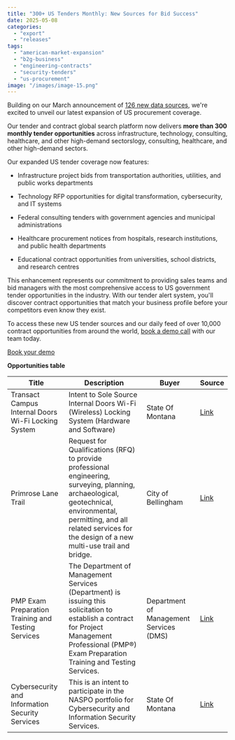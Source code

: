 ```yaml
---
title: "300+ US Tenders Monthly: New Sources for Bid Success"
date: 2025-05-08
categories: 
  - "export"
  - "releases"
tags: 
  - "american-market-expansion"
  - "b2g-business"
  - "engineering-contracts"
  - "security-tenders"
  - "us-procurement"
image: "/images/image-15.png"
---
```


Building on our March announcement of [126 new data sources](https://www.openopps.com/usa-tender-opportunities/), we're excited to unveil our latest expansion of US procurement coverage.

Our tender and contract global search platform now delivers **more than 300 monthly tender opportunities** across infrastructure, technology, consulting, healthcare, and other high-demand sectorslogy, consulting, healthcare, and other high-demand sectors.

Our expanded US tender coverage now features:

- Infrastructure project bids from transportation authorities, utilities, and public works departments

- Technology RFP opportunities for digital transformation, cybersecurity, and IT systems

- Federal consulting tenders with government agencies and municipal administrations

- Healthcare procurement notices from hospitals, research institutions, and public health departments

- Educational contract opportunities from universities, school districts, and research centres

This enhancement represents our commitment to providing sales teams and bid managers with the most comprehensive access to US government tender opportunities in the industry. With our tender alert system, you'll discover contract opportunities that match your business profile before your competitors even know they exist.

To access these new US tender sources and our daily feed of over 10,000 contract opportunities from around the world, [book a demo call](https://www.openopps.com/book-a-call-for-the-best-chance-to-win-bids/) with our team today.

[Book your demo](https://www.openopps.com/book-a-call-for-the-best-chance-to-win-bids/)

**Opportunities table**

| **Title** | Description | Buyer | Source |
| --- | --- | --- | --- |
| Transact Campus Internal Doors Wi-Fi Locking System | Intent to Sole Source Internal Doors Wi-Fi (Wireless) Locking System (Hardware and Software) | State Of Montana | [Link](https://app01.jaggaer.com/apps/Router/SupplierLogin?CustOrg=StateOfMontana&AuthToken=1%3AAES2%23CHv%2FumAoKZMjMkh%2B3MuCMcFpRn5MrZMQ%2Bw5VGsM8qYJjpgU2rhl%2BWTuaUdvdvij%2BJUM3QTkLHscd8QQ2r%2F3qLVPvbYKJw%2BUj%2BHhi6z%2BaQJpP1lekHEtts%2FqW%2FbCRUArRMV0HkOgKyqbk9Sm3SpjbqQbFIvyitNzkGA%3D%3D&SuccessToken=3&URL=ViewSourcingEvent%3FAuthToken%3D1%253AAES2%2523CHv%252FumAoKZMjMkh%252B3MuCMcFpRn5MrZMQ%252Bw5VGsM8qYJjpgU2rhl%252BWTuaUdvdvij%252BJUM3QTkLHscd8QQ2r%252F3qLVPvbYKJw%252BUj%252BHhi6z%252BaQJpP1lekHEtts%252FqW%252FbCRUArRMV0HkOgKyqbk9Sm3SpjbqQbFIvyitNzkGA%253D%253D%26CustOrg%3DStateOfMontana%26EventId%3D1311745%26SupplierId%3D%26tmstmp%3D1746704842642) |
| Primrose Lane Trail | Request for Qualifications (RFQ) to provide professional engineering, surveying, planning, archaeological, geotechnical, environmental, permitting, and all related services for the design of a new multi-use trail and bridge. | City of Bellingham | [Link](https://cob.procureware.com/Bids/c6c3c2e6-af7d-485d-bfd3-e221ff098ad5?t=Description) |
| PMP Exam Preparation Training and Testing Services | The Department of Management Services (Department) is issuing this solicitation to establish a contract for Project Management Professional (PMP®) Exam Preparation Training and Testing Services. | Department of Management Services (DMS) | [Link](https://vendor.myfloridamarketplace.com/search/bids/detail/12232) |
| Cybersecurity and Information Security Services | This is an intent to participate in the NASPO portfolio for Cybersecurity and Information Security Services. | State Of Montana | [Link](https://app01.jaggaer.com/apps/Router/SupplierLogin?CustOrg=StateOfMontana&AuthToken=1%3AAES2%23CPsDozqwwTG4ce9ujZifmoLxvWYv7zNIQmD0MAJ%2BfGnMH1wM1nd1BfN8%2FVrxI0YkRYQ5ytDDBHqMJ9c0Vn8XbJj1ZaQnRBgUcR%2B9EYmYq1BZ45M7i5ChwBiwGZp7Vt9yXVaBt%2B1SluY0m5qqkE3UsEhq8Wsv9L2CYQ%3D%3D&SuccessToken=3&URL=ViewSourcingEvent%3FAuthToken%3D1%253AAES2%2523CPsDozqwwTG4ce9ujZifmoLxvWYv7zNIQmD0MAJ%252BfGnMH1wM1nd1BfN8%252FVrxI0YkRYQ5ytDDBHqMJ9c0Vn8XbJj1ZaQnRBgUcR%252B9EYmYq1BZ45M7i5ChwBiwGZp7Vt9yXVaBt%252B1SluY0m5qqkE3UsEhq8Wsv9L2CYQ%253D%253D%26CustOrg%3DStateOfMontana%26EventId%3D1311883%26SupplierId%3D%26tmstmp%3D1746705007027) |
